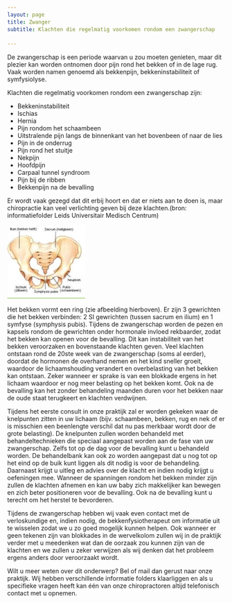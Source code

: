 ```yaml
---
layout: page
title: Zwanger
subtitle: Klachten die regelmatig voorkomen rondom een zwangerschap

---
```

De zwangerschap is een periode waarvan u zou moeten genieten, maar dit plezier kan worden ontnomen door pijn rond het bekken of in de lage rug. Vaak worden namen genoemd als bekkenpijn, bekkeninstabiliteit of symfysiolyse.

Klachten die regelmatig voorkomen rondom een zwangerschap zijn:

* Bekkeninstabiliteit
* Ischias
* Hernia
* Pijn rondom het schaambeen
* Uitstralende pijn langs de binnenkant van het bovenbeen of naar de lies
* Pijn in de onderrug
* Pijn rond het stuitje
* Nekpijn
* Hoofdpijn
* Carpaal tunnel syndroom
* Pijn bij de ribben
* Bekkenpijn na de bevalling

Er wordt vaak gezegd dat dit erbij hoort en dat er niets aan te doen is, maar chiropractie kan veel verlichting geven bij deze klachten.(bron: informatiefolder Leids Universitair Medisch Centrum)

![Afbeelding bekken](/assets/images/bekken.jpg "Bekken")

Het bekken vormt een ring (zie afbeelding hierboven). Er zijn 3 gewrichten die het bekken verbinden: 2 SI gewrichten (tussen sacrum en ilium) en 1 symfyse (symphysis pubis). Tijdens de zwangerschap worden de pezen en kapsels rondom de gewrichten onder hormonale invloed rekbaarder, zodat het bekken kan openen voor de bevalling. Dit kan instabiliteit van het bekken veroorzaken en bovenstaande klachten geven. Veel klachten ontstaan rond de 20ste week van de zwangerschap (soms al eerder), doordat de hormonen de overhand nemen en het kind sneller groeit, waardoor de lichaamshouding verandert en overbelasting van het bekken kan ontstaan. Zeker wanneer er sprake is van een blokkade ergens in het lichaam waardoor er nog meer belasting op het bekken komt. Ook na de bevalling kan het zonder behandeling maanden duren voor het bekken naar de oude staat terugkeert en  klachten verdwijnen.

Tijdens het eerste consult in onze praktijk zal er worden gekeken waar de knelpunten zitten in uw lichaam (bijv. schaambeen, bekken, rug en nek of er is misschien een beenlengte verschil dat nu pas merkbaar wordt door de grote belasting). De knelpunten zullen worden behandeld met behandeltechnieken die speciaal aangepast worden aan de fase van uw zwangerschap. Zelfs tot op de dag voor de bevalling kunt u behandeld worden. De behandelbank kan ook zo worden aangepast dat u nog tot op het eind op de buik kunt liggen als dit nodig is voor de behandeling. Daarnaast krijgt u uitleg en advies over de klacht en indien nodig krijgt u oefeningen mee. Wanneer de spanningen rondom het bekken minder zijn zullen de klachten afnemen en kan uw baby zich makkelijker kan bewegen en zich beter positioneren voor de bevalling.
Ook na de bevalling kunt u terecht om het herstel te bevorderen.

Tijdens de zwangerschap hebben wij vaak even contact met de verloskundige en, indien nodig, de bekkenfysiotherapeut om informatie uit te wisselen zodat we u zo goed mogelijk kunnen helpen. Ook wanneer er geen tekenen zijn van blokkades in de wervelkolom zullen wij in de praktijk verder met u meedenken wat dan de oorzaak zou kunnen zijn van de klachten en we zullen u zeker verwijzen als wij denken dat het probleem ergens anders door veroorzaakt wordt.

Wilt u meer weten over dit onderwerp? Bel of mail dan gerust naar onze praktijk. Wij hebben verschillende informatie folders klaarliggen en als u specifieke vragen heeft kan één van onze chiropractoren altijd telefonisch contact met u opnemen.